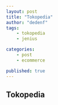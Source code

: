 ```yaml
---
layout: post
title: "Tokopedia"
author: "dedenf"
tags:
    - tokopedia
    - jenius

categories:
    - post
    - ecommerce

published: true
---
```


## Tokopedia